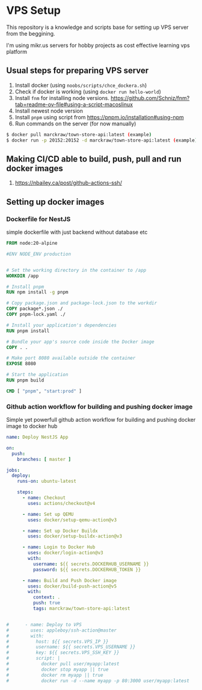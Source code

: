 # VPS Setup
This repository is a knowledge and scripts base for setting up VPS server from the beggining.

I'm using mikr.us servers for hobby projects as cost effective learning vps platform



## Usual steps for preparing VPS server
1. Install docker (using `noobs/scripts/chce_dockera.sh`)
2. Check if docker is working (using `docker run hello-world`)
3. Install `fnm` for installing node versions. https://github.com/Schniz/fnm?tab=readme-ov-file#using-a-script-macoslinux
4. Install newest node version
5. Install `pnpm` using script from https://pnpm.io/installation#using-npm
6. Run commands on the server (for now manually)
```bash
$ docker pull marckraw/town-store-api:latest (example)
$ docker run -p 20152:20152 -d marckraw/town-store-api:latest (example)
```

## Making CI/CD able to build, push, pull and run docker images
1. https://nbailey.ca/post/github-actions-ssh/




## Setting up docker images

### Dockerfile for NestJS

simple dockerfile with just backend without database etc

```dockerfile
FROM node:20-alpine

#ENV NODE_ENV production


# Set the working directory in the container to /app
WORKDIR /app

# Install pnpm
RUN npm install -g pnpm

# Copy package.json and package-lock.json to the workdir
COPY package*.json ./
COPY pnpm-lock.yaml ./

# Install your application's dependencies
RUN pnpm install

# Bundle your app's source code inside the Docker image
COPY . .

# Make port 8080 available outside the container
EXPOSE 8080

# Start the application
RUN pnpm build

CMD [ "pnpm", "start:prod" ]
```

### Github action workflow for building and pushing docker image

Simple yet powerfull github action workflow for building and pushing docker image to docker hub

```yaml
name: Deploy NestJS App

on:
  push:
    branches: [ master ]

jobs:
  deploy:
    runs-on: ubuntu-latest

    steps:
      - name: Checkout
        uses: actions/checkout@v4

      - name: Set up QEMU
        uses: docker/setup-qemu-action@v3

      - name: Set up Docker Buildx
        uses: docker/setup-buildx-action@v3

      - name: Login to Docker Hub
        uses: docker/login-action@v3
        with:
          username: ${{ secrets.DOCKERHUB_USERNAME }}
          password: ${{ secrets.DOCKERHUB_TOKEN }}

      - name: Build and Push Docker image
        uses: docker/build-push-action@v5
        with:
          context: .
          push: true
          tags: marckraw/town-store-api:latest


#      - name: Deploy to VPS
#        uses: appleboy/ssh-action@master
#        with:
#          host: ${{ secrets.VPS_IP }}
#          username: ${{ secrets.VPS_USERNAME }}
#          key: ${{ secrets.VPS_SSH_KEY }}
#          script: |
#            docker pull user/myapp:latest
#            docker stop myapp || true
#            docker rm myapp || true
#            docker run -d --name myapp -p 80:3000 user/myapp:latest
```
